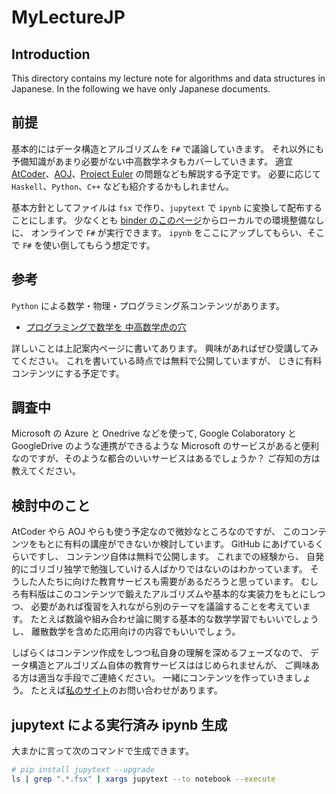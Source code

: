 # MyLectureJP

## Introduction

This directory contains my lecture note for algorithms and data structures in Japanese.
In the following we have only Japanese documents.

## 前提

基本的にはデータ構造とアルゴリズムを `F#` で議論していきます。
それ以外にも予備知識があまり必要がない中高数学ネタもカバーしていきます。
適宜[AtCoder](https://atcoder.jp/)、[AOJ](http://judge.u-aizu.ac.jp/)、[Project Euler](https://projecteuler.net/) の問題なども解説する予定です。
必要に応じて `Haskell`、`Python`、`C++` なども紹介するかもしれません。

基本方針としてファイルは `fsx` で作り、`jupytext` で `ipynb` に変換して配布することにします。
少なくとも [binder のこのページ](https://mybinder.org/v2/gh/dotnet/try/master?urlpath=lab)からローカルでの環境整備なしに、
オンラインで `F#` が実行できます。
`ipynb` をここにアップしてもらい、そこで `F#` を使い倒してもらう想定です。

## 参考

`Python` による数学・物理・プログラミング系コンテンツがあります。

- [プログラミングで数学を 中高数学虎の穴](https://phasetr.com/mthlp1/)

詳しいことは上記案内ページに書いてあります。
興味があればぜひ受講してみてください。
これを書いている時点では無料で公開していますが、
じきに有料コンテンツにする予定です。

## 調査中

Microsoft の Azure と Onedrive などを使って,
Google Colaboratory と GoogleDrive のような連携ができるような
Microsoft のサービスがあると便利なのですが、そのような都合のいいサービスはあるでしょうか？
ご存知の方は教えてください。

## 検討中のこと

AtCoder やら AOJ やらも使う予定なので微妙なところなのですが、
このコンテンツをもとに有料の講座ができないか検討しています。
GitHub にあげているくらいですし、
コンテンツ自体は無料で公開します。
これまでの経験から、
自発的にゴリゴリ独学で勉強していける人ばかりではないのはわかっています。
そうした人たちに向けた教育サービスも需要があるだろうと思っています。
むしろ有料版はこのコンテンツで鍛えたアルゴリズムや基本的な実装力をもとにしつつ、
必要があれば復習を入れながら別のテーマを議論することを考えています。
たとえば数論や組み合わせ論に関する基本的な数学学習でもいいでしょうし、
離散数学を含めた応用向けの内容でもいいでしょう。

しばらくはコンテンツ作成をしつつ私自身の理解を深めるフェーズなので、
データ構造とアルゴリズム自体の教育サービスははじめられませんが、
ご興味ある方は適当な手段でご連絡ください。
一緒にコンテンツを作っていきましょう。
たとえば[私のサイト](https://phasetr.com/)のお問い合わせがあります。

## jupytext による実行済み ipynb 生成

大まかに言って次のコマンドで生成できます。

```sh
# pip install jupytext --upgrade
ls | grep ".*.fsx" | xargs jupytext --to notebook --execute
```
